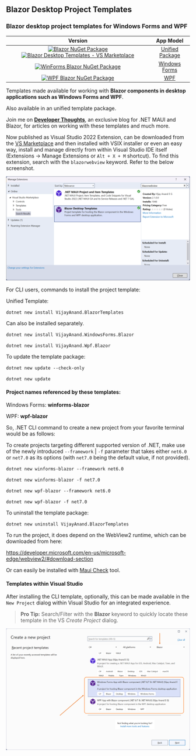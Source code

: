 ## Blazor Desktop Project Templates

### Blazor desktop project templates for Windows Forms and WPF

| Version | App Model |
| :-----: | :-------: |
| [![Blazor NuGet Package](https://badgen.net/nuget/v/VijayAnand.BlazorTemplates/)](https://www.nuget.org/packages/VijayAnand.BlazorTemplates/) [![Blazor Desktop Templates - VS Marketplace](https://badgen.net/vs-marketplace/v/egvijayanand.blazor-desktop-templates)](https://marketplace.visualstudio.com/items?itemName=egvijayanand.blazor-desktop-templates) | [Unified Package](https://www.nuget.org/packages/VijayAnand.BlazorTemplates/)|
| [![WinForms Blazor NuGet Package](https://badgen.net/nuget/v/VijayAnand.WindowsForms.Blazor/)](https://www.nuget.org/packages/VijayAnand.WindowsForms.Blazor/) | [Windows Forms](https://www.nuget.org/packages/VijayAnand.WindowsForms.Blazor/)|
| [![WPF Blazor NuGet Package](https://badgen.net/nuget/v/VijayAnand.Wpf.Blazor/)](https://www.nuget.org/packages/VijayAnand.Wpf.Blazor/) | [WPF](https://www.nuget.org/packages/VijayAnand.Wpf.Blazor/)|

Templates made available for working with **Blazor components in desktop applications such as Windows Forms and WPF**.

Also available in an unified template package.

Join me on [**Developer Thoughts**](https://egvijayanand.in/), an exclusive blog for .NET MAUI and Blazor, for articles on working with these templates and much more.

Now published as Visual Studio 2022 Extension, can be downloaded from the [VS Marketplace](https://marketplace.visualstudio.com/items?itemName=egvijayanand.blazor-desktop-templates) and then installed with VSIX installer or even an easy way, install and manage directly from within Visual Studio IDE itself (Extensions -> Manage Extensions or `Alt + X + M` shortcut). To find this extension, search with the `blazorwebview` keyword. Refer to the below screenshot.

![Visual Studio – Manage Extensions (Blazor Desktop Templates in focus)](./images/vs-manage-extensions.png)

For CLI users, commands to install the project template:

Unified Template:

```shell
dotnet new install VijayAnand.BlazorTemplates
```

Can also be installed separately.

```shell
dotnet new install VijayAnand.WindowsForms.Blazor
```

```shell
dotnet new install VijayAnand.Wpf.Blazor
```

To update the template package:

```shell
dotnet new update --check-only
```
```shell
dotnet new update
```

#### Project names referenced by these templates:

Windows Forms: **winforms-blazor**

WPF: **wpf-blazor**

So, .NET CLI command to create a new project from your favorite terminal would be as follows:

To create projects targeting different supported version of .NET, make use of the newly introduced `--framework` | `-f` parameter that takes either `net6.0` or `net7.0` as its options (with `net7.0` being the default value, if not provided).

```shell
dotnet new winforms-blazor --framework net6.0
```

```shell
dotnet new winforms-blazor -f net7.0
```

```shell
dotnet new wpf-blazor --framework net6.0
```

```shell
dotnet new wpf-blazor -f net7.0
```

To uninstall the template package:

```shell
dotnet new uninstall VijayAnand.BlazorTemplates
```

To run the project, it does depend on the WebView2 runtime, which can be downloaded from here:

https://developer.microsoft.com/en-us/microsoft-edge/webview2/#download-section

Or can easily be installed with [Maui Check](https://github.com/Redth/dotnet-maui-check) tool.

#### Templates within Visual Studio

After installing the CLI template, optionally, this can be made available in the `New Project` dialog within Visual Studio for an integrated experience.

> **Pro Tip:** Search/Filter with the **Blazor** keyword to quickly locate these template in the VS _Create Project_ dialog.

![Blazor Desktop Project Templates within Visual Studio 2022](./images/blazor-desktop-templates.png)

<!--
Users on VS2019 (ver. 16.8+) need to enable the option as shown in the below screenshot (Tools -> Options / `Alt + T + O`) and then restart the Visual Studio instance for this to take effect.

_And in case of Visual Studio 2022, the option of listing the installed .NET CLI templates within IDE is enabled by default._

![CLI Project Templates within Visual Studio 2019](./images/cli-templates-option-enable.png)
-->
